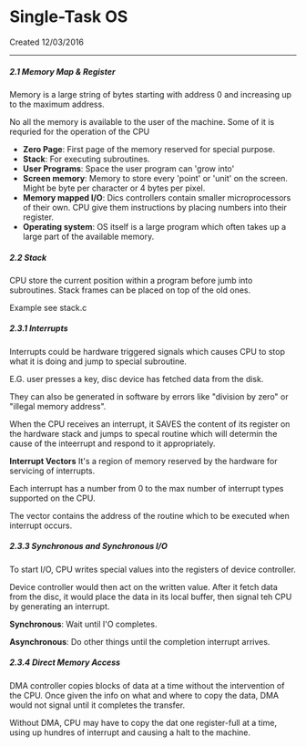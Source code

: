 # Single-Task OS

Created 12/03/2016

---

##### 2.1 Memory Map & Register

Memory is a large string of bytes starting with address 0 and increasing up to the maximum address.

No all the memory is available to the user of the machine. Some of it is requried for the operation of the CPU

- <b>Zero Page</b>: First page of the memory reserved for special purpose.
- <b>Stack</b>: For executing subroutines.
- <b>User Programs</b>: Space the user program can 'grow into'
- <b>Screen memory</b>: Memory to store every 'point' or 'unit' on the screen. Might be byte per character or 4 bytes per pixel.
- <b>Memory mapped I/O</b>: Dics controllers contain smaller microprocessors of their own. CPU give them instructions by placing numbers into their register.
- <b>Operating system</b>: OS itself is a large program which often takes up a large part of the available memory.


##### 2.2 Stack

CPU store the current position within a program before jumb into subroutines. Stack frames can be placed on top of the old ones.

Example see stack.c

##### 2.3.1 Interrupts

Interrupts could be hardware triggered signals which causes CPU to stop what it is doing and jump to special subroutine. 

E.G. user presses a key, disc device has fetched data from the disk. 

They can also be generated in software by errors like "division by zero" or "illegal memory address".

When the CPU receives an interrupt, it SAVES the content of its register on the hardware stack and jumps to specal routine which will determin the cause of the inteerrupt and respond to it appropriately.

<b>Interrupt Vectors</b>
It's a region of memory reserved by the hardware for servicing of interrupts.

Each interrupt has a number from 0 to the max number of interrupt types supported on the CPU.

The vector contains the address of the routine which to be executed when interrupt occurs.


##### 2.3.3 Synchronous and Synchronous I/O

To start I/O, CPU writes special values into the registers of device controller.

Device controller would then act on the written value. After it fetch data from the disc, it would place the data in its local buffer, then signal teh CPU by generating an interrupt.

<b>Synchronous</b>: Wait until I'O completes.

<b>Asynchronous</b>: Do other things until the completion interrupt arrives.


##### 2.3.4 Direct Memory Access

DMA controller copies blocks of data at a time without the intervention of the CPU. Once given the info on what and where to copy the data, DMA would not signal until it completes the transfer.

Without DMA, CPU may have to copy the dat one register-full at a time, using up hundres of interrupt and causing a halt to the machine.


















